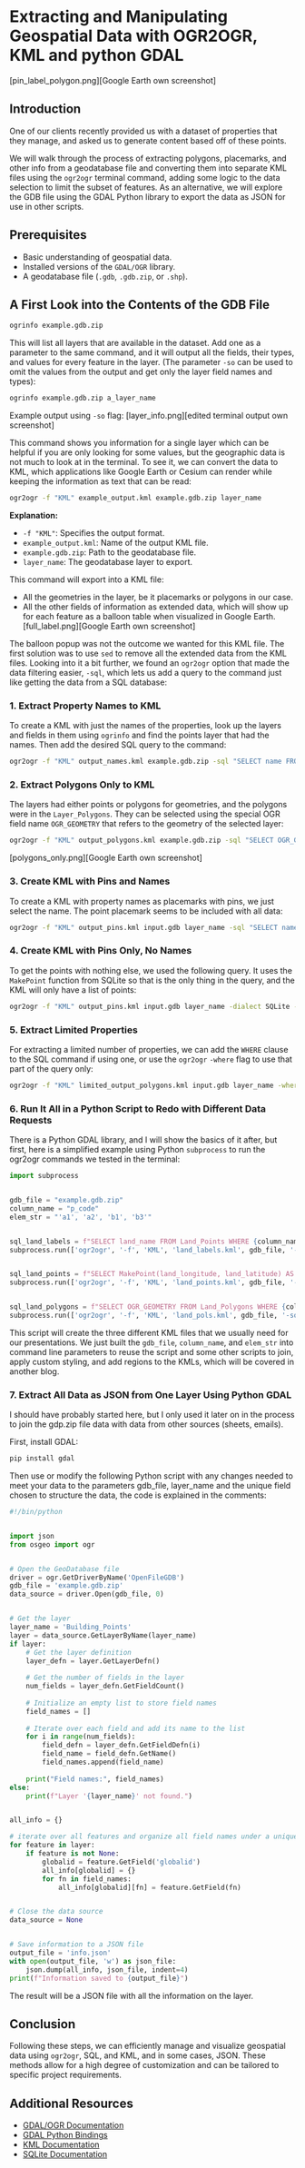 # Extracting and Manipulating Geospatial Data with OGR2OGR, KML and python GDAL
[pin_label_polygon.png][Google Earth own screenshot]
  



## Introduction
One of our clients recently provided us with a dataset of properties that they manage, and asked us to generate content based off of these points.
 
We will walk through the process of extracting polygons, placemarks, and other info from a geodatabase file and converting them into separate KML files using the `ogr2ogr` terminal command, adding some logic to the data selection to limit the subset of features. As an alternative, we will explore the GDB file using the GDAL Python library to export the data as JSON for use in other scripts.


## Prerequisites
- Basic understanding of geospatial data.
- Installed versions of the `GDAL/OGR` library.
- A geodatabase file (`.gdb`, `.gdb.zip`, or `.shp`).


## A First Look into the Contents of the GDB File


```bash
ogrinfo example.gdb.zip
```


This will list all layers that are available in the dataset. Add one as a parameter to the same command, and it will output all the fields, their types, and values for every feature in the layer. (The parameter `-so` can be used to omit the values from the output and get only the layer field names and types):


```bash
ogrinfo example.gdb.zip a_layer_name
```
Example output using `-so` flag:
[layer_info.png][edited terminal output own screenshot]
  



This command shows you information for a single layer which can be helpful if you are only looking for some values, but the geographic data is not much to look at in the terminal. To see it, we can convert the data to KML, which applications like Google Earth or Cesium can render while keeping the information as text that can be read:


```bash
ogr2ogr -f "KML" example_output.kml example.gdb.zip layer_name
```


**Explanation:**
- `-f "KML"`: Specifies the output format.
- `example_output.kml`: Name of the output KML file.
- `example.gdb.zip`: Path to the geodatabase file.
- `layer_name`: The geodatabase layer to export.


This command will export into a KML file:
- All the geometries in the layer, be it placemarks or polygons in our case.
- All the other fields of information as extended data, which will show up for each feature as a balloon table when visualized in Google Earth.
[full_label.png][Google Earth own screenshot]
  



The balloon popup was not the outcome we wanted for this KML file. The first solution was to use `sed` to remove all the extended data from the KML files. Looking into it a bit further, we found an `ogr2ogr` option that made the data filtering easier, `-sql`, which lets us add a query to the command just like getting the data from a SQL database:


### 1. Extract Property Names to KML


To create a KML with just the names of the properties, look up the layers and fields in them using `ogrinfo` and find the points layer that had the names. Then add the desired SQL query to the command:


```bash
ogr2ogr -f "KML" output_names.kml example.gdb.zip -sql "SELECT name FROM Layer_Points"
```


### 2. Extract Polygons Only to KML


The layers had either points or polygons for geometries, and the polygons were in the `Layer_Polygons`. They can be selected using the special OGR field name `OGR_GEOMETRY` that refers to the geometry of the selected layer:


```bash
ogr2ogr -f "KML" output_polygons.kml example.gdb.zip -sql "SELECT OGR_GEOMETRY FROM Layer_Polygons"
```
[polygons_only.png][Google Earth own screenshot]
  



### 3. Create KML with Pins and Names


To create a KML with property names as placemarks with pins, we just select the name. The point placemark seems to be included with all data:


```bash
ogr2ogr -f "KML" output_pins.kml input.gdb layer_name -sql "SELECT name FROM layer_name"
```


### 4. Create KML with Pins Only, No Names


To get the points with nothing else, we used the following query. It uses the `MakePoint` function from SQLite so that is the only thing in the query, and the KML will only have a list of points:


```bash
ogr2ogr -f "KML" output_pins.kml input.gdb layer_name -dialect SQLite -sql "SELECT MakePoint(land_longitude, land_latitude) AS geom FROM Land_Points"
```


### 5. Extract Limited Properties


For extracting a limited number of properties, we can add the `WHERE` clause to the SQL command if using one, or use the `ogr2ogr` `-where` flag to use that part of the query only:


```bash
ogr2ogr -f "KML" limited_output_polygons.kml input.gdb layer_name -where "ID IN (1, 2, 3)"
```


### 6. Run It All in a Python Script to Redo with Different Data Requests


There is a Python GDAL library, and I will show the basics of it after, but first, here is a simplified example using Python `subprocess` to run the ogr2ogr commands we tested in the terminal:


```python
import subprocess 


gdb_file = "example.gdb.zip"
column_name = "p_code"
elem_str = "'a1', 'a2', 'b1', 'b3'"


sql_land_labels = f"SELECT land_name FROM Land_Points WHERE {column_name} IN ({elem_str})"
subprocess.run(['ogr2ogr', '-f', 'KML', 'land_labels.kml', gdb_file, '-sql', sql_land_labels])


sql_land_points = f"SELECT MakePoint(land_longitude, land_latitude) AS geom FROM Land_Points WHERE {column_name} IN ({elem_str})" 
subprocess.run(['ogr2ogr', '-f', 'KML', 'land_points.kml', gdb_file, '-dialect', 'SQLite', '-sql', sql_land_points])


sql_land_polygons = f"SELECT OGR_GEOMETRY FROM Land_Polygons WHERE {column_name} IN ({elem_str})" 
subprocess.run(['ogr2ogr', '-f', 'KML', 'land_pols.kml', gdb_file, '-sql', sql_land_polygons])
```


This script will create the three different KML files that we usually need for our presentations. We just built the `gdb_file`, `column_name`, and `elem_str` into command line parameters to reuse the script and some other scripts to join, apply custom styling, and add regions to the KMLs, which will be covered in another blog.


### 7. Extract All Data as JSON from One Layer Using Python GDAL


I should have probably started here, but I only used it later on in the process to join the gdp.zip file data with data from other sources (sheets, emails).


First, install GDAL:


```bash
pip install gdal
```


Then use or modify the following Python script with any changes needed to meet your data to the parameters gdb_file, layer_name and the unique field chosen to structure the data, the code is explained in the comments:


```python
#!/bin/python


import json
from osgeo import ogr


# Open the GeoDatabase file
driver = ogr.GetDriverByName('OpenFileGDB')
gdb_file = 'example.gdb.zip'
data_source = driver.Open(gdb_file, 0)


# Get the layer
layer_name = 'Building_Points'
layer = data_source.GetLayerByName(layer_name)
if layer:
    # Get the layer definition
    layer_defn = layer.GetLayerDefn()
    
    # Get the number of fields in the layer
    num_fields = layer_defn.GetFieldCount()
    
    # Initialize an empty list to store field names
    field_names = []
    
    # Iterate over each field and add its name to the list
    for i in range(num_fields):
        field_defn = layer_defn.GetFieldDefn(i)
        field_name = field_defn.GetName()
        field_names.append(field_name)
    
    print("Field names:", field_names)
else:
    print(f"Layer '{layer_name}' not found.")


all_info = {}

# iterate over all features and organize all field names under a unique one for the a dictionary structure
for feature in layer:
    if feature is not None:
        globalid = feature.GetField('globalid')
        all_info[globalid] = {}
        for fn in field_names:
            all_info[globalid][fn] = feature.GetField(fn)


# Close the data source
data_source = None


# Save information to a JSON file
output_file = 'info.json'
with open(output_file, 'w') as json_file:
    json.dump(all_info, json_file, indent=4)
print(f"Information saved to {output_file}")
```


The result will be a JSON file with all the information on the layer.


## Conclusion


Following these steps, we can efficiently manage and visualize geospatial data using `ogr2ogr`, SQL, and KML, and in some cases, JSON. These methods allow for a high degree of customization and can be tailored to specific project requirements.


## Additional Resources
- [GDAL/OGR Documentation](https://gdal.org)
- [GDAL Python Bindings](https://gdal.org/python/)
- [KML Documentation](https://developers.google.com/kml/documentation)
- [SQLite Documentation](https://www.sqlite.org/docs.html)
